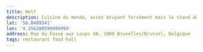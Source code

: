 ```yaml
---
title: Wolf
description: Cuisine du monde, assez bruyant forcément mais le stand de pâtes est top ! Bon rapport qualité prix 👌🏻
lat: '50.8499341'
lon: '4.356280599999999'
address: Rue du Fossé aux Loups 48, 1000 Bruxelles/Brussel, Belgique
tags: restaurant food-hall
---
```

